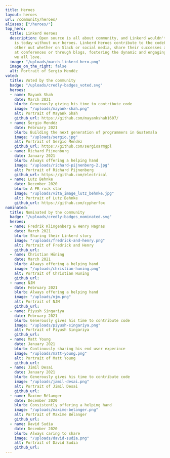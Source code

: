 ```yaml
---
title: Heroes
layout: heroes
url: /community/heroes/
aliases: ["/heroes/"]
top_hero:
  title: Linkerd Heroes
  description: Open source is all about community, and Linkerd wouldn't be what it
    is today without our heroes. Linkerd Heroes contribute to the codebase, help each
    other out whether on Slack or social media, share their successes and failures
    at conferences or through blogs, fostering the dynamic and engaging community
    we all love.
  image: "/uploads/march-linkerd-hero.png"
  image_on_the_right: false
  alt: Portrait of Sergio Mendéz
voted:
  title: Voted by the community
  badge: "/uploads/credly-badges_voted.svg"
  heroes:
  - name: Mayank Shah
    date: March 2021
    blurb: Generously giving his time to contribute code
    image: "/uploads/mayank-shah.png"
    alt: Portrait of Mayank Shah
    github_url: https://github.com/mayankshah1607/
  - name: Sergio Mendéz
    date: February 2021
    blurb: Building the next generation of programmers in Guatemala
    image: "/uploads/sergio.jpg"
    alt: Portrait of Sergio Mendéz
    github_url: https://github.com/sergioarmgpl
  - name: Richard Pijnenburg
    date: January 2021
    blurb: Always offering a helping hand
    image: "/uploads/richard-pijnenberg-2.jpg"
    alt: Portrait of Richard Pijnenberg
    github_url: https://github.com/electrical
  - name: Lutz Behnke
    date: December 2020
    blurb: A PR rock star
    image: "/uploads/vita_image_lutz_behnke.jpg"
    alt: Portrait of Lutz Behnke
    github_url: https://github.com/cypherfox
nominated:
  title: Nominated by the community
  badge: "/uploads/credly-badges_nominated.svg"
  heroes:
  - name: Fredrik Klingenberg & Henry Hagnas
    date: March 2021
    blurb: Sharing their Linkerd story
    image: "/uploads/fredrick-and-henry.png"
    alt: Portrait of Fredrick and Henry
    github_url:
  - name: Christian Hüning
    date: March 2021
    blurb: Always offering a helping hand
    image: "/uploads/christian-huning.png"
    alt: Portrait of Christian Huning
    github_url:
  - name: NJM
    date: February 2021
    blurb: Always offering a helping hand
    image: "/uploads/njm.png"
    alt: Portrait of NJM
    github_url:
  - name: Piyush Singariya
    date: February 2021
    blurb: Generously gives his time to contribute code
    image: "/uploads/piyush-singariya.png"
    alt: Portrait of Piyush Singariya
    github_url:
  - name: Matt Young
    date: January 2021
    blurb: Continously sharing his end user experince
    image: "/uploads/matt-young.png"
    alt: Portrait of Matt Young
    github_url:
  - name: Jimil Desai
    date: January 2021
    blurb: Generously gives his time to contribute code
    image: "/uploads/jamil-desai.png"
    alt: Portrait of Jimil Desai
    github_url:
  - name: Maxime Bélanger
    date: December 2020
    blurb: Consistently offering a helping hand
    image: "/uploads/maxime-belanger.png"
    alt: Portrait of Maxime Bélanger
    github_url:
  - name: David Sudia
    date: December 2020
    blurb: Always caring to share
    image: "/uploads/david-sudia.png"
    alt: Portrait of David Sudia
    github_url:
---
```


